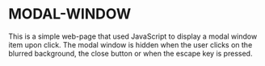 # MODAL-WINDOW

This is a simple web-page that used JavaScript to display a modal window item upon click. The modal window is hidden when the user clicks on the blurred background, the close button or when the escape key is pressed.
